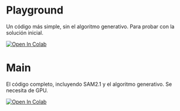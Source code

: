 # Playground
Un código más simple, sin el algoritmo generativo. Para probar con la solución inicial.

[![Open In Colab](https://colab.research.google.com/assets/colab-badge.svg)](https://githubtocolab.com/Tio-Panda/INF471-Feria/blob/main/code/playground.ipynb)

# Main
El código completo, incluyendo SAM2.1 y el algoritmo generativo. Se necesita de GPU.

[![Open In Colab](https://colab.research.google.com/assets/colab-badge.svg)](https://githubtocolab.com/Tio-Panda/INF471-Feria/blob/main/code/main.ipynb)
